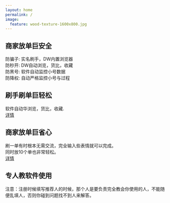 ```yaml
---
layout: home
permalink: /
image:
  feature: wood-texture-1600x800.jpg
---
```


<div class="tiles">

<div class="tile">
  <h2 class="post-title">商家放单巨安全</h2>
  <p class="post-excerpt">
  	防骗子: 实名刷手，DW内置浏览器<br />
  	防秒开: DW自动浏览，货比，收藏<br />
  	防黑号: 软件自动监控小号数据<br />
  	防降权: 自动严格监控小号与过程<br />
  </p>
</div><!-- /.tile -->

<div class="tile">
  <h2 class="post-title">刷手刷单巨轻松</h2>
  <p class="post-excerpt">软件自动华浏览，货比，收藏.<br />
<a href="http://bourbon.io">详情</a>
  </p>
</div><!-- /.tile -->

<div class="tile">
  <h2 class="post-title">商家放单巨省心</h2>
  <p class="post-excerpt">刷一单有时根本无需交流，完全输入些表情就可以完成。<br />
同时放10个单也非常轻松。<br />
 <a href="http://bourbon.io">详情</a>
  </p>
</div><!-- /.tile -->

<div class="tile">
  <h2 class="post-title">专人教软件使用</h2>
  <p class="post-excerpt">注意：注册时候填写推荐人的时候，那个人是要负责完全教会你使用的人，不能随便乱填人，否则你碰到问题找不到人来解答。</p>
</div><!-- /.tile -->

</div><!-- /.tiles -->